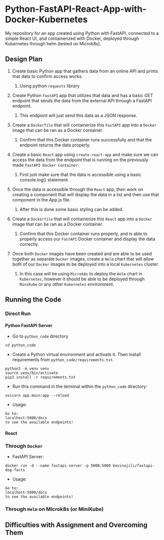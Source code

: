 # Python-FastAPI-React-App-with-Docker-Kubernetes

My repository for an app created using Python with FastAPI, connected to a simple React UI, and containerized with Docker, deployed through Kubernetes through helm (tested on Microk8s).

## Design Plan

1. Create basic Python app that gathers data from an online API and prints that data to confirm access works.

   1. Using python `requests` library

2. Create Python `FastAPI` app that utilizes that data and has a basic GET endpoint that sends the data from the external API through a FastAPI endpoint.

   1. This endpoint will just send this data as a JSON response.

3. Create a `Dockerfile` that will containerize this `FastAPI` app into a `Docker` image that can be ran as a Docker container.

   1. Confirm that this Docker container runs successfully and that the endpoint returns the data properly.

4. Create a basic `React` app using `create-react-app` and make sure we can access the data from the endpoint that is running on the previously made `FastAPI Docker Container`.

   1. First just make sure that the data is accessible using a basic console.log() statement.

5. Once the data is accessible through the `React` app, then work on creating a component that will display the data in a list and then use that component in the App.js file.

   1. After this is done some basic styling can be added.

6. Create a `Dockerfile` that will containerize this `React` app into a `Docker` image that can be ran as a Docker container.

   1. Confirm that this Docker container runs properly, and is able to properly access our `FastAPI` Docker container and display the data correctly.

7. Once both `Docker` images have been created and are able to be used together as separate `Docker` images, create a `Helm` chart that will allow both of our `Docker` images to be deployed into a local `Kubernetes` cluster.

   1. In this case will be using `Microk8s` to deploy the `Helm` chart in `Kubernetes`, however it should be able to be deployed through `MiniKube` or any other `Kubernetes` environment.

## Running the Code

### Direct Run

#### Python FastAPI Server
- Go to `python_code` directory
```
cd python_code
```
- Create a Python virtual environment and activate it. Then install requirements from `python_code/requirements.txt`.
```
python3 -m venv venv
source venv/bin/activate
pip3 install -r requirements.txt
```
- Run this command in the terminal within the `python_code` directory:
```
uvicorn app.main:app --reload
```
- Usage:
```
Go to:
localhost:5000/docs
to see the available endpoints!
```

#### React

### Through `Docker`
- FastAPI Server:
```
docker run -d --name fastapi-server -p 5000:5000 kevinajili/fastapi-dog-facts
```
- Usage:
```
Go to:
localhost:5000/docs
to see the available endpoints!
```

### Through `Helm` on Microk8s (or MiniKube)

## Difficulties with Assignment and Overcoming Them

